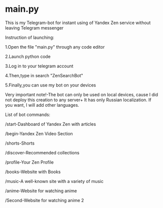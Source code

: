 # main.py
This is my Telegram-bot for instant using of Yandex Zen service without leaving Telegram messenger

Instruction of launching:

1.Open the file "main.py" through any code editor

2.Launch python code

3.Log in to your telegram account

4.Then,type in search "ZenSearchBot"

5.Finally,you can use my bot on your devices

Very important note!-The bot can only be used on local devices, cause I did not deploy this creation to any server+ It has only Russian localization. If you want, I will add other languages.

List of bot commands:

/start-Dashboard of Yandex Zen with articles

/begin-Yandex Zen Video Section

/shorts-Shorts

/discover-Recommended collections

/profile-Your Zen Profile

/books-Website with Books

/music-A well-known site with a variety of music

/anime-Website for watching anime

/Second-Website for watching anime 2
